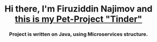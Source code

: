


<h1 align="center">Hi there, I'm Firuziddin Najimov and  <a href="https://daniilshat.ru/" target="_blank">this is my Pet-Project "Tinder"</a> </h1>
<h3 align="center">Project is written on Java, using Microservices structure.</h3>
